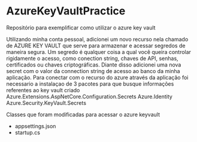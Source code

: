# AzureKeyVaultPractice
Repositório para exemplificar como utilizar o azure key vault

Utilizando minha conta pessoal, adicionei um novo recurso nela chamado de AZURE KEY VAULT que serve para armazenar e acessar segredos de maneira segura. Um segredo é qualquer coisa a qual você queira controlar rigidamente o acesso, como conection string, chaves de API, senhas, certificados ou chaves criptográficas.
Diante disso adicionei uma nova secret com o valor da connection string de acesso ao banco da minha aplicação.
Para conectar com o recurso do azure através da aplicação foi necessario a instalaçao de 3 pacotes para que busque informações referentes ao key vault criado
Azure.Extensions.AspNetCore.Configuration.Secrets
Azure.Identity
Azure.Security.KeyVault.Secrets

Classes que foram modificadas para acessar o azure keyvault
- appsettings.json
- startup.cs
